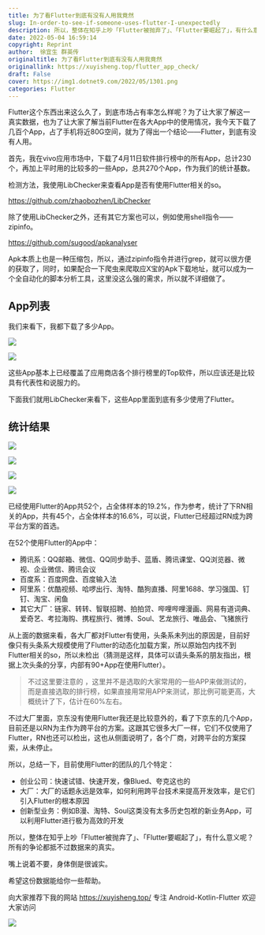 ```yaml
---
title: 为了看Flutter到底有没有人用我竟然
slug: In-order-to-see-if-someone-uses-flutter-I-unexpectedly
description: 所以，整体在知乎上吵「Flutter被抛弃了」、「Flutter要崛起了」，有什么意义呢？所有的争论都抵不过数据来的真实。
date: 2022-05-04 16:59:14
copyright: Reprint
author:  徐宜生 群英传
originaltitle: 为了看Flutter到底有没有人用我竟然
originallink: https://xuyisheng.top/flutter_app_check/
draft: False
cover: https://img1.dotnet9.com/2022/05/1301.png
categories: Flutter
---
```


Flutter这个东西出来这么久了，到底市场占有率怎么样呢？为了让大家了解这一真实数据，也为了让大家了解当前Flutter在各大App中的使用情况，我今天下载了几百个App，占了手机将近80G空间，就为了得出一个结论——Flutter，到底有没有人用。

首先，我在vivo应用市场中，下载了4月11日软件排行榜中的所有App，总计230个，再加上平时用的比较多的一些App，总共270个App，作为我们的统计基数。

检测方法，我使用LibChecker来查看App是否有使用Flutter相关的so。

https://github.com/zhaobozhen/LibChecker

除了使用LibChecker之外，还有其它方案也可以，例如使用shell指令——zipinfo。

https://github.com/sugood/apkanalyser

Apk本质上也是一种压缩包，所以，通过zipinfo指令并进行grep，就可以很方便的获取了，同时，如果配合一下爬虫来爬取应X宝的Apk下载地址，就可以成为一个全自动化的脚本分析工具，这里没这么强的需求，所以就不详细做了。

## App列表

我们来看下，我都下载了多少App。

![](https://img1.dotnet9.com/2022/05/1301.png)

![](https://img1.dotnet9.com/2022/05/1302.png)

这些App基本上已经覆盖了应用商店各个排行榜里的Top软件，所以应该还是比较具有代表性和说服力的。

下面我们就用LibChecker来看下，这些App里面到底有多少使用了Flutter。

## 统计结果

![](https://img1.dotnet9.com/2022/05/1303.png)

![](https://img1.dotnet9.com/2022/05/1304.png)

![](https://img1.dotnet9.com/2022/05/1305.png)

![](https://img1.dotnet9.com/2022/05/1306.png)

已经使用Flutter的App共52个，占全体样本的19.2%，作为参考，统计了下RN相关的App，共有45个，占全体样本的16.6%，可以说，Flutter已经超过RN成为跨平台方案的首选。

在52个使用Flutter的App中：

- 腾讯系：QQ邮箱、微信、QQ同步助手、蓝盾、腾讯课堂、QQ浏览器、微视、企业微信、腾讯会议
- 百度系：百度网盘、百度输入法
- 阿里系：优酷视频、哈啰出行、淘特、酷狗直播、阿里1688、学习强国、钉钉、淘宝、闲鱼
- 其它大厂：链家、转转、智联招聘、拍拍贷、哔哩哔哩漫画、网易有道词典、爱奇艺、考拉海购、携程旅行、微博、Soul、艺龙旅行、唯品会、飞猪旅行

从上面的数据来看，各大厂都对Flutter有使用，头条系未列出的原因是，目前好像只有头条系大规模使用了Flutter的动态化加载方案，所以原始包内找不到Flutter相关的so，所以未检出（猜测是这样，具体可以请头条系的朋友指出，根据上次头条的分享，内部有90+App在使用Flutter）。

>不过这里要注意的 ，这里并不是选取的大家常用的一些APP来做测试的，而是直接选取的排行榜，如果直接用常用APP来测试，那比例可能更高，大概统计了下，估计在60%左右。

不过大厂里面，京东没有使用Flutter我还是比较意外的，看了下京东的几个App，目前还是以RN为主作为跨平台的方案。这跟其它很多大厂一样，它们不仅使用了Flutter，RN也还可以检出，这也从侧面说明了，各个厂商，对跨平台的方案探索，从未停止。

所以，总结一下，目前使用Flutter的团队的几个特定：

- 创业公司：快速试错、快速开发，像Blued、夸克这也的
- 大厂：大厂的话题永远是效率，如何利用跨平台技术来提高开发效率，是它们引入Flutter的根本原因
- 创新型业务：例如B漫、淘特、Soul这类没有太多历史包袱的新业务App，可以利用Flutter进行极为高效的开发

所以，整体在知乎上吵「Flutter被抛弃了」、「Flutter要崛起了」，有什么意义呢？所有的争论都抵不过数据来的真实。

嘴上说着不要，身体倒是很诚实。

希望这份数据能给你一些帮助。

向大家推荐下我的网站 https://xuyisheng.top/ 专注 Android-Kotlin-Flutter 欢迎大家访问

![](https://img1.dotnet9.com/2022/05/1307.png)